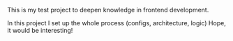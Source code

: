 This is my test project to deepen knowledge in frontend development.

In this project I set up the whole process (configs, architecture, logic)
Hope, it would be interesting!
